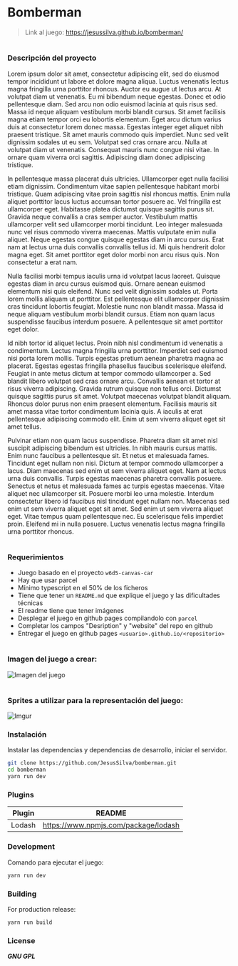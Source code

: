 # Bomberman 
>Link al juego: https://jesussilva.github.io/bomberman/
#
### Descripción del proyecto
Lorem ipsum dolor sit amet, consectetur adipiscing elit, sed do eiusmod tempor incididunt ut labore et dolore magna aliqua. Luctus venenatis lectus magna fringilla urna porttitor rhoncus. Auctor eu augue ut lectus arcu. At volutpat diam ut venenatis. Eu mi bibendum neque egestas. Donec et odio pellentesque diam. Sed arcu non odio euismod lacinia at quis risus sed. Massa id neque aliquam vestibulum morbi blandit cursus. Sit amet facilisis magna etiam tempor orci eu lobortis elementum. Eget arcu dictum varius duis at consectetur lorem donec massa. Egestas integer eget aliquet nibh praesent tristique. Sit amet mauris commodo quis imperdiet. Nunc sed velit dignissim sodales ut eu sem. Volutpat sed cras ornare arcu. Nulla at volutpat diam ut venenatis. Consequat mauris nunc congue nisi vitae. In ornare quam viverra orci sagittis. Adipiscing diam donec adipiscing tristique.

In pellentesque massa placerat duis ultricies. Ullamcorper eget nulla facilisi etiam dignissim. Condimentum vitae sapien pellentesque habitant morbi tristique. Quam adipiscing vitae proin sagittis nisl rhoncus mattis. Enim nulla aliquet porttitor lacus luctus accumsan tortor posuere ac. Vel fringilla est ullamcorper eget. Habitasse platea dictumst quisque sagittis purus sit. Gravida neque convallis a cras semper auctor. Vestibulum mattis ullamcorper velit sed ullamcorper morbi tincidunt. Leo integer malesuada nunc vel risus commodo viverra maecenas. Mattis vulputate enim nulla aliquet. Neque egestas congue quisque egestas diam in arcu cursus. Erat nam at lectus urna duis convallis convallis tellus id. Mi quis hendrerit dolor magna eget. Sit amet porttitor eget dolor morbi non arcu risus quis. Non consectetur a erat nam.

Nulla facilisi morbi tempus iaculis urna id volutpat lacus laoreet. Quisque egestas diam in arcu cursus euismod quis. Ornare aenean euismod elementum nisi quis eleifend. Nunc sed velit dignissim sodales ut. Porta lorem mollis aliquam ut porttitor. Est pellentesque elit ullamcorper dignissim cras tincidunt lobortis feugiat. Molestie nunc non blandit massa. Massa id neque aliquam vestibulum morbi blandit cursus. Etiam non quam lacus suspendisse faucibus interdum posuere. A pellentesque sit amet porttitor eget dolor.

Id nibh tortor id aliquet lectus. Proin nibh nisl condimentum id venenatis a condimentum. Lectus magna fringilla urna porttitor. Imperdiet sed euismod nisi porta lorem mollis. Turpis egestas pretium aenean pharetra magna ac placerat. Egestas egestas fringilla phasellus faucibus scelerisque eleifend. Feugiat in ante metus dictum at tempor commodo ullamcorper a. Sed blandit libero volutpat sed cras ornare arcu. Convallis aenean et tortor at risus viverra adipiscing. Gravida rutrum quisque non tellus orci. Dictumst quisque sagittis purus sit amet. Volutpat maecenas volutpat blandit aliquam. Rhoncus dolor purus non enim praesent elementum. Facilisis mauris sit amet massa vitae tortor condimentum lacinia quis. A iaculis at erat pellentesque adipiscing commodo elit. Enim ut sem viverra aliquet eget sit amet tellus.

Pulvinar etiam non quam lacus suspendisse. Pharetra diam sit amet nisl suscipit adipiscing bibendum est ultricies. In nibh mauris cursus mattis. Enim nunc faucibus a pellentesque sit. Et netus et malesuada fames. Tincidunt eget nullam non nisi. Dictum at tempor commodo ullamcorper a lacus. Diam maecenas sed enim ut sem viverra aliquet eget. Nam at lectus urna duis convallis. Turpis egestas maecenas pharetra convallis posuere. Senectus et netus et malesuada fames ac turpis egestas maecenas. Vitae aliquet nec ullamcorper sit. Posuere morbi leo urna molestie. Interdum consectetur libero id faucibus nisl tincidunt eget nullam non. Maecenas sed enim ut sem viverra aliquet eget sit amet. Sed enim ut sem viverra aliquet eget. Vitae tempus quam pellentesque nec. Eu scelerisque felis imperdiet proin. Eleifend mi in nulla posuere. Luctus venenatis lectus magna fringilla urna porttitor rhoncus.
#
### Requerimientos
- Juego basado en el proyecto `w6d5-canvas-car`
- Hay que usar parcel
- Mínimo typescript en el 50% de los ficheros
- Tiene que tener un `README.md` que explique el juego y las dificultades técnicas
- El readme tiene que tener imágenes
- Desplegar el juego en github pages compilandolo con `parcel`
- Completar los campos "Desription" y "website" del repo en github
- Entregar el juego en github pages `<usuario>.github.io/<repositorio>`
#
### Imagen del juego a crear:
![Imagen del juego](https://i.imgur.com/pzgW3ht.png)
#
### Sprites a utilizar para la representación del juego:
![Imgur](https://i.imgur.com/nXofEnQ.png)























### Instalación
Instalar las dependencias y dependencias de desarrollo, iniciar el servidor.

```sh
git clone https://github.com/JesusSilva/bomberman.git
cd bomberman
yarn run dev
```

### Plugins

| Plugin | README |
| ------ | ------ |
| Lodash | https://www.npmjs.com/package/lodash |


### Development
Comando para ejecutar el juego:

```sh
yarn run dev
```

### Building

For production release:

```sh
yarn run build
```

### License
***GNU GPL***
